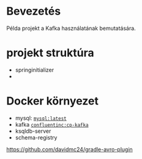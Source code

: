 # Bevezetés
Példa projekt a Kafka használatának bemutatására.

# projekt struktúra
* springinitializer
* 


# Docker környezet
* mysql: [`mysql:latest`](https://hub.docker.com/_/mysql)
* kafka [`confluentinc:cp-kafka`](https://hub.docker.com/r/confluentinc/cp-kafka)
* ksqldb-server
* schema-registry

https://github.com/davidmc24/gradle-avro-plugin

